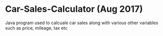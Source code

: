 # Car-Sales-Calculator (Aug 2017)
Java program used to calcuale car sales along with various other variables such as price, mileage, tax etc
